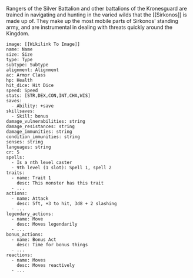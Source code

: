 Rangers of the Silver Battalion and other battalions of the Kronesguard are trained in navigating and hunting in the varied wilds that the [[Sirkonos]] is made up of. They make up the most mobile parts of Sirkonos' standing army, and are instrumental in dealing with threats quickly around the Kingdom.

```statblock
image: [[Wikilink To Image]]
name: Name
size: Size
type: Type
subtype: Subtype
alignment: Alignment
ac: Armor Class
hp: Health
hit_dice: Hit Dice
speed: Speed
stats: [STR,DEX,CON,INT,CHA,WIS]
saves:
  - Ability: +save
skillsaves:
  - Skill: bonus
damage_vulnerabilities: string
damage_resistances: string
damage_immunities: string
condition_immunities: string
senses: string
languages: string
cr: 5
spells:
  - Is a nth level caster
  - 9th level (1 slot): Spell 1, spell 2
traits:
  - name: Trait 1
    desc: This monster has this trait
  - ...
actions:
  - name: Attack
    desc: 5ft, +3 to hit, 3d8 + 2 slashing
  - ...
legendary_actions:
  - name: Move
    desc: Moves legendarily
  - ...
bonus_actions:
  - name: Bonus Act
    desc: Time for bonus things
  - ...
reactions:
  - name: Moves
    desc: Moves reactively
  - ...
```


